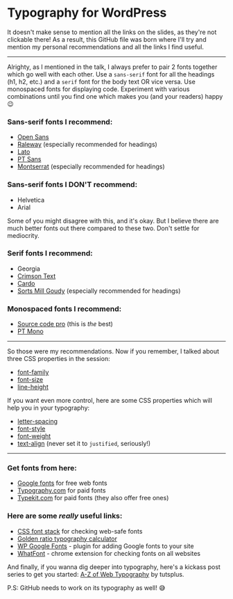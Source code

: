 # Typography for WordPress

 It doesn't make sense to mention all the links on the slides, as they're not clickable there! As a result, this GitHub file was born where I'll try and mention my personal recommendations and all the links I find useful.

------------------------------------------------------------

Alrighty, as I mentioned in the talk, I always prefer to pair 2 fonts together which go well with each other. Use a `sans-serif` font for all the headings (h1, h2, etc.) and a `serif` font for the body text OR vice versa. Use monospaced fonts for displaying code. Experiment with various combinations until you find one which makes you (and your readers) happy :wink:

### Sans-serif fonts I recommend:
 - [Open Sans](https://www.google.com/fonts/specimen/Open+Sans)
 - [Raleway](http://www.google.com/fonts/specimen/Raleway) (especially recommended for headings)
 - [Lato](https://www.google.com/fonts/specimen/Lato)
 - [PT Sans](https://www.google.com/fonts/specimen/PT+Sans)
 - [Montserrat](http://www.google.com/fonts/specimen/Montserrat) (especially recommended for headings)


### Sans-serif fonts I DON'T recommend:
 - Helvetica
 - Arial

Some of you might disagree with this, and it's okay. But I believe there are much better fonts out there compared to these two. Don't settle for mediocrity.

### Serif fonts I recommend:
  - Georgia
  - [Crimson Text](https://www.google.com/fonts/specimen/Crimson+Text)
  - [Cardo](https://www.google.com/fonts/specimen/Cardo)
  - [Sorts Mill Goudy](http://www.google.com/fonts/specimen/Sorts+Mill+Goudy) (especially recommended for headings)


### Monospaced fonts I recommend:
  - [Source code pro](https://www.google.com/fonts/specimen/Source+Code+Pro) (this is *the* best)
  - [PT Mono](http://www.google.com/fonts/specimen/PT+Mono)

------------------------------------------------------------

So those were my recommendations. Now if you remember, I talked about three CSS properties in the session:
 - [font-family](http://www.w3schools.com/cssref/pr_font_font-family.asp)
 - [font-size](http://www.w3schools.com/cssref/pr_font_font-size.asp)
 - [line-height](http://www.w3schools.com/cssref/pr_dim_line-height.asp)


If you want even more control, here are some CSS properties which will help you in your typography:
 - [letter-spacing](http://www.w3schools.com/cssref/pr_text_letter-spacing.asp)
 - [font-style](http://www.w3schools.com/cssref/pr_font_font-style.asp)
 - [font-weight](http://www.w3schools.com/cssref/pr_font_weight.asp)
 - [text-align](http://www.w3schools.com/cssref/pr_text_text-align.asp) (never set it to `justified`, seriously!)

------------------------------------------------------------

### Get fonts from here:

 - [Google fonts](http://www.google.com/fonts) for free web fonts
 - [Typography.com](http://www.typography.com/) for paid fonts
 - [Typekit.com](https://typekit.com/) for paid fonts (they also offer free ones)

### Here are some *really* useful links:

 - [CSS font stack](http://www.cssfontstack.com/) for checking web-safe fonts
 - [Golden ratio typography calculator](http://pearsonified.com/typography/)
 - [WP Google Fonts](https://wordpress.org/plugins/wp-google-fonts/) - plugin for adding Google fonts to your site
 - [WhatFont](https://chrome.google.com/webstore/detail/whatfont/jabopobgcpjmedljpbcaablpmlmfcogm?hl=en) - chrome extension for checking fonts on all websites
 

And finally, if you wanna dig deeper into typography, here's a kickass post series to get you started: [A-Z of Web Typography](http://webdesign.tutsplus.com/series/a-z-of-web-typography--webdesign-11706) by tutsplus.

P.S: GitHub needs to work on its typography as well! :sweat_smile:
